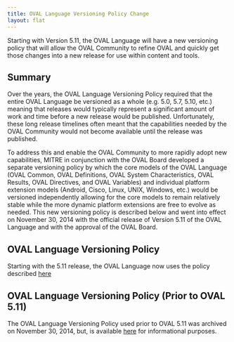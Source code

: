 ```yaml
---
title: OVAL Language Versioning Policy Change 
layout: flat
---
```


<p>Starting with Version 5.11, the OVAL Language will have a new versioning 
policy that will allow the OVAL Community to refine OVAL and quickly get those 
changes into a new release for use within content and tools.</p>

<h2>Summary</h2>

<p>Over the years, the OVAL Language Versioning Policy required that the entire 
OVAL Language be versioned as a whole (e.g. 5.0, 5.7, 5.10, etc.) meaning that 
releases would typically represent a significant amount of work and time before 
a new release would be published.  Unfortunately, these long release timelines 
often meant that the capabilities needed by the OVAL Community would not become 
available until the release was published.</p>

<p>To address this and enable the OVAL 
Community to more rapidly adopt new capabilities, MITRE in conjunction with the 
OVAL Board developed a separate versioning policy by which the core models of 
the OVAL Language (OVAL Common, OVAL Definitions, OVAL System Characteristics, 
OVAL Results, OVAL Directives, and OVAL Variables) and individual platform 
extension models (Android, Cisco, Linux, UNIX, Windows, etc.) would be 
versioned independently allowing for the core models to remain relatively stable 
while the more dynamic platform extensions are free to evolve as needed.  This 
new versioning policy is described below and went into effect on November 30, 2014 
with the official release of Version 5.11 of the OVAL Language and with the 
approval of the OVAL Board.</p>

<h2>OVAL Language Versioning Policy</h2>

<p>Starting with the 5.11 release, the OVAL Language now uses the policy described
<a href="doumentation/policy/versioning">here</a></p>

<h2>OVAL Language Versioning Policy (Prior to OVAL 5.11)</h2>

<p>The OVAL Language Versioning Policy used prior to OVAL 5.11 was archived 
on November 30, 2014, but, is available <a href="oldpolicy">here</a> for 
informational purposes.</p>
